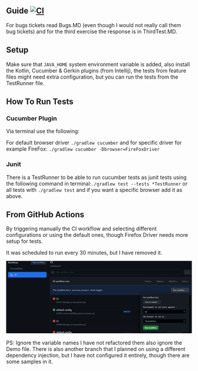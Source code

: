 ## Guide [![CI](https://github.com/laurentiu-git/test-framework/actions/workflows/sample.yml/badge.svg)](https://github.com/laurentiu-git/test-framework/actions/workflows/sample.yml)
For bugs tickets read Bugs.MD (even though I would not really call them bug tickets) and for the third exercise the response is in ThirdTest.MD.

## Setup
Make sure that `JAVA_HOME` system environment variable is added, also install the Kotlin, Cucumber & Gerkin plugins (from Intellij), the tests from feature files might need extra configuration, but you can run the tests from the TestRunner file.


## How To Run Tests

### Cucumber Plugin
Via terminal use the following:

For default browser driver `./gradlew cucumber` and for specific driver for example FireFox: `./gradlew cucumber -Dbrowser=FireFoxDriver`

### Junit

There is a TestRunner to be able to run cucumber tests as junit tests using the following command in terminal:`./gradlew test --tests *TestRunner`
or all tests with `./gradlew test` and if you want a specific browser add it as above.

## From GitHub Actions
By triggering manually the CI workflow and selecting different configurations or using the default ones, though Firefox Driver needs more setup for tests.

It was scheduled to run every 30 minutes, but I have removed it.


![img.png](img.png)



PS: Ignore the variable names I have not refactored them also ignore the Demo file.
There is also another branch that I planned on using a different dependency injection, but I have not configured it entirely, though there are some samples in it.
